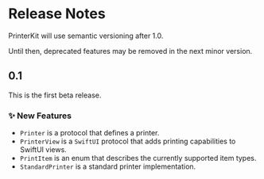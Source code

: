 # Release Notes

PrinterKit will use semantic versioning after 1.0. 

Until then, deprecated features may be removed in the next minor version.



## 0.1

This is the first beta release. 

### ✨ New Features

* `Printer` is a protocol that defines a printer.
* `PrinterView` is a `SwiftUI` protocol that adds printing capabilities to SwiftUI views.
* `PrintItem` is an enum that describes the currently supported item types.
* `StandardPrinter` is a standard printer implementation.
